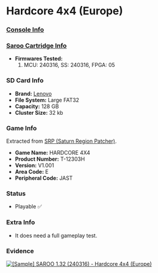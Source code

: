 # Hardcore 4x4 (Europe)

### [Console Info](../../../../Info/Consoles/VA13/README.md)

### [Saroo Cartridge Info](../../../../Info/Cartridges/RetroGameParadiseStore/1.32F/README.md)

- <b>Firmwares Tested:</b>
  1. MCU: 240316, SS: 240316, FPGA: 05

### SD Card Info

- <b>Brand:</b> [Lenovo](https://s.click.aliexpress.com/e/_DBowUFx)
- <b>File System:</b> Large FAT32
- <b>Capacity:</b> 128 GB
- <b>Cluster Size:</b> 32 kb

### Game Info

Extracted from [SRP (Saturn Region Patcher)](https://segaxtreme.net/resources/saturn-region-patcher.81/download).

- <b>Game Name:</b> HARDCORE 4X4
- <b>Product Number:</b> T-12303H
- <b>Version:</b> V1.001
- <b>Area Code:</b> E
- <b>Peripheral Code:</b> JAST

### Status

- Playable :white_check_mark:

### Extra Info

- It does need a full gameplay test.

### Evidence

[![[Sample] SAROO 1.32 (240316) - Hardcore 4x4 (Europe)](https://img.youtube.com/vi/TcOf_5BczhM/0.jpg)](https://www.youtube.com/watch?v=TcOf_5BczhM)
